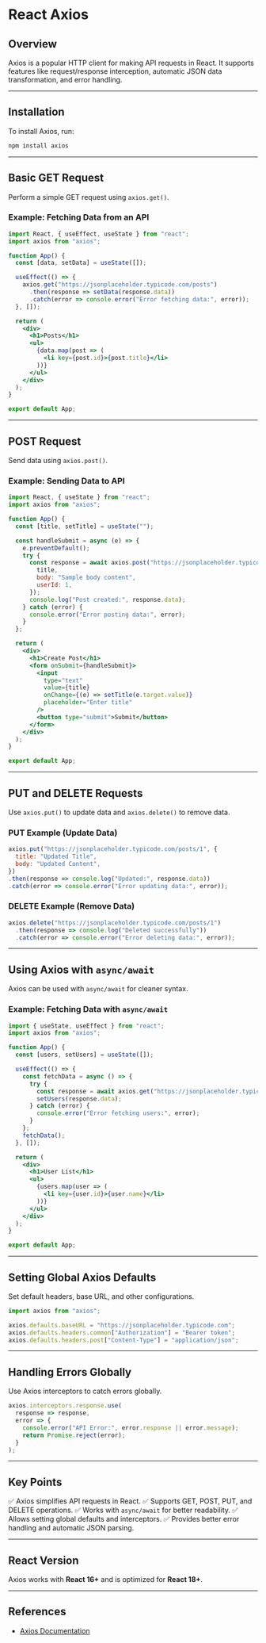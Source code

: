# React Axios

## Overview
Axios is a popular HTTP client for making API requests in React. It supports features like request/response interception, automatic JSON data transformation, and error handling.

---

## Installation
To install Axios, run:
```sh
npm install axios
```

---

## Basic GET Request
Perform a simple GET request using `axios.get()`.

### Example: Fetching Data from an API
```jsx
import React, { useEffect, useState } from "react";
import axios from "axios";

function App() {
  const [data, setData] = useState([]);

  useEffect(() => {
    axios.get("https://jsonplaceholder.typicode.com/posts")
      .then(response => setData(response.data))
      .catch(error => console.error("Error fetching data:", error));
  }, []);

  return (
    <div>
      <h1>Posts</h1>
      <ul>
        {data.map(post => (
          <li key={post.id}>{post.title}</li>
        ))}
      </ul>
    </div>
  );
}

export default App;
```

---

## POST Request
Send data using `axios.post()`.

### Example: Sending Data to API
```jsx
import React, { useState } from "react";
import axios from "axios";

function App() {
  const [title, setTitle] = useState("");

  const handleSubmit = async (e) => {
    e.preventDefault();
    try {
      const response = await axios.post("https://jsonplaceholder.typicode.com/posts", {
        title,
        body: "Sample body content",
        userId: 1,
      });
      console.log("Post created:", response.data);
    } catch (error) {
      console.error("Error posting data:", error);
    }
  };

  return (
    <div>
      <h1>Create Post</h1>
      <form onSubmit={handleSubmit}>
        <input
          type="text"
          value={title}
          onChange={(e) => setTitle(e.target.value)}
          placeholder="Enter title"
        />
        <button type="submit">Submit</button>
      </form>
    </div>
  );
}

export default App;
```

---

## PUT and DELETE Requests
Use `axios.put()` to update data and `axios.delete()` to remove data.

### PUT Example (Update Data)
```jsx
axios.put("https://jsonplaceholder.typicode.com/posts/1", {
  title: "Updated Title",
  body: "Updated Content",
})
.then(response => console.log("Updated:", response.data))
.catch(error => console.error("Error updating data:", error));
```

### DELETE Example (Remove Data)
```jsx
axios.delete("https://jsonplaceholder.typicode.com/posts/1")
  .then(response => console.log("Deleted successfully"))
  .catch(error => console.error("Error deleting data:", error));
```

---

## Using Axios with `async/await`
Axios can be used with `async/await` for cleaner syntax.

### Example: Fetching Data with `async/await`
```jsx
import { useState, useEffect } from "react";
import axios from "axios";

function App() {
  const [users, setUsers] = useState([]);

  useEffect(() => {
    const fetchData = async () => {
      try {
        const response = await axios.get("https://jsonplaceholder.typicode.com/users");
        setUsers(response.data);
      } catch (error) {
        console.error("Error fetching users:", error);
      }
    };
    fetchData();
  }, []);

  return (
    <div>
      <h1>User List</h1>
      <ul>
        {users.map(user => (
          <li key={user.id}>{user.name}</li>
        ))}
      </ul>
    </div>
  );
}

export default App;
```

---

## Setting Global Axios Defaults
Set default headers, base URL, and other configurations.
```jsx
import axios from "axios";

axios.defaults.baseURL = "https://jsonplaceholder.typicode.com";
axios.defaults.headers.common["Authorization"] = "Bearer token";
axios.defaults.headers.post["Content-Type"] = "application/json";
```

---

## Handling Errors Globally
Use Axios interceptors to catch errors globally.
```jsx
axios.interceptors.response.use(
  response => response,
  error => {
    console.error("API Error:", error.response || error.message);
    return Promise.reject(error);
  }
);
```

---

## Key Points
✅ Axios simplifies API requests in React.
✅ Supports GET, POST, PUT, and DELETE operations.
✅ Works with `async/await` for better readability.
✅ Allows setting global defaults and interceptors.
✅ Provides better error handling and automatic JSON parsing.

---

## React Version
Axios works with **React 16+** and is optimized for **React 18+**.

---

## References
- [Axios Documentation](https://axios-http.com/docs/intro)
